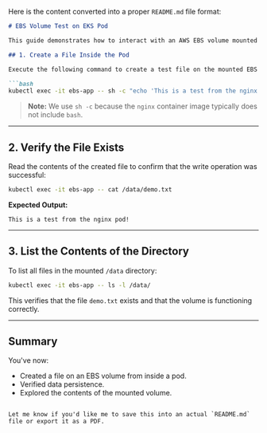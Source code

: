 Here is the content converted into a proper `README.md` file format:

````markdown
# EBS Volume Test on EKS Pod

This guide demonstrates how to interact with an AWS EBS volume mounted inside a Kubernetes Pod running on EKS.

## 1. Create a File Inside the Pod

Execute the following command to create a test file on the mounted EBS volume:

```bash
kubectl exec -it ebs-app -- sh -c "echo 'This is a test from the nginx pod!' > /data/demo.txt"
````

> **Note:** We use `sh -c` because the `nginx` container image typically does not include `bash`.

---

## 2. Verify the File Exists

Read the contents of the created file to confirm that the write operation was successful:

```bash
kubectl exec -it ebs-app -- cat /data/demo.txt
```

**Expected Output:**

```
This is a test from the nginx pod!
```

---

## 3. List the Contents of the Directory

To list all files in the mounted `/data` directory:

```bash
kubectl exec -it ebs-app -- ls -l /data/
```

This verifies that the file `demo.txt` exists and that the volume is functioning correctly.

---

## Summary

You've now:

* Created a file on an EBS volume from inside a pod.
* Verified data persistence.
* Explored the contents of the mounted volume.

```

Let me know if you'd like me to save this into an actual `README.md` file or export it as a PDF.
```
